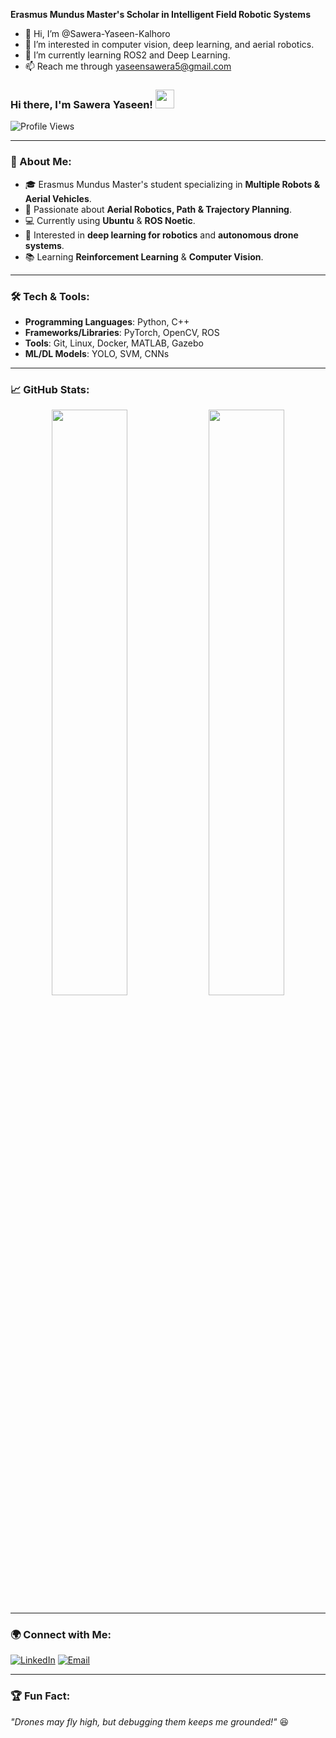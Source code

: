 **Erasmus Mundus Master's Scholar in Intelligent Field Robotic Systems**
- 👋 Hi, I’m @Sawera-Yaseen-Kalhoro
- 👀 I’m interested in computer vision, deep learning, and aerial robotics.
- 🌱 I’m currently learning ROS2 and Deep Learning.
- 📫 Reach me through yaseensawera5@gmail.com

### Hi there, I'm Sawera Yaseen! <img src="https://media.giphy.com/media/hvRJCLFzcasrR4ia7z/giphy.gif" width="30px">

![Profile Views](https://komarev.com/ghpvc/?username=Sawera-Yaseen&label=Profile%20Views&color=0e75b6&style=flat)

---

### 🚀 About Me:
- 🎓 Erasmus Mundus Master's student specializing in **Multiple Robots & Aerial Vehicles**.
- 🤖 Passionate about **Aerial Robotics, Path & Trajectory Planning**.
- 💻 Currently using **Ubuntu** & **ROS Noetic**.
- 📌 Interested in **deep learning for robotics** and **autonomous drone systems**.
- 📚 Learning **Reinforcement Learning** & **Computer Vision**.

---

### 🛠️ Tech & Tools:
- **Programming Languages**: Python, C++
- **Frameworks/Libraries**: PyTorch, OpenCV, ROS
- **Tools**: Git, Linux, Docker, MATLAB, Gazebo
- **ML/DL Models**: YOLO, SVM, CNNs

---

### 📈 GitHub Stats:
<p align="center">
  <img src="https://github-readme-stats.vercel.app/api?username=Sawera-Yaseen&show_icons=true&theme=tokyonight" width="49%">
  <img src="https://github-readme-streak-stats.herokuapp.com/?user=Sawera-Yaseen&theme=tokyonight" width="49%">
</p>

---

### 🌍 Connect with Me:
[![LinkedIn](https://img.shields.io/badge/LinkedIn-blue?style=for-the-badge&logo=linkedin)](https://www.linkedin.com/in/sawera-yaseen)
[![Email](https://img.shields.io/badge/Email-D14836?style=for-the-badge&logo=gmail&logoColor=white)](mailto:sawera.yaseen@example.com)

---

### 🏆 Fun Fact:
_"Drones may fly high, but debugging them keeps me grounded!"_ 😆


<!---
Sawera-Yaseen-Kalhoro/Sawera-Yaseen-Kalhoro is a ✨ special ✨ repository because its `README.md` (this file) appears on your GitHub profile.
You can click the Preview link to take a look at your changes.
--->

